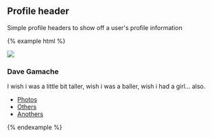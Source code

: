 ## Profile header

Simple profile headers to show off a user's profile information

{% example html %}
<div class="profile-header text-center" style="background-image: url({{ site.baseurl }}/assets/img/iceland.jpg); ">
  <div class="container-fluid">
    <div class="container-inner">
      <img class="img-circle media-object" src="{{ site.baseurl }}/assets/img/avatar-dhg.png">
      <h3 class="profile-header-user">Dave Gamache</h3>
      <p class="profile-header-bio">I wish i was a little bit taller, wish i was a baller, wish i had a girl… also.</p>
    </div>
  </div>
  <nav class="profile-header-nav">
    <ul class="nav nav-tabs">
      <li class="active"><a href="#">Photos</a></li>
      <li><a href="#">Others</a></li>
      <li><a href="#">Anothers</a></li>
    </ul>
  </nav>
</div>
{% endexample %}
